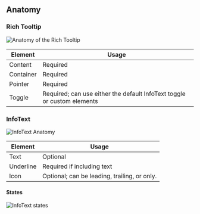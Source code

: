 ## Anatomy

### Rich Tooltip

![Anatomy of the Rich Tooltip](/assets/components/rich-tooltip/rich-tooltip-anatomy.png)

| Element          | Usage    |
|------------------|----------|
| Content          | Required |
| Container        | Required |
| Pointer          | Required |
| Toggle           | Required; can use either the default InfoText toggle or custom elements |

### InfoText

![InfoText Anatomy](/assets/components/rich-tooltip/default-trigger-anatomy.png)

| Element     | Usage                      |
|-------------|----------------------------|
| Text        | Optional                   |
| Underline   | Required if including text |
| Icon        | Optional; can be leading, trailing, or only. |

#### States

![InfoText states](/assets/components/rich-tooltip/infotext-states.png)

